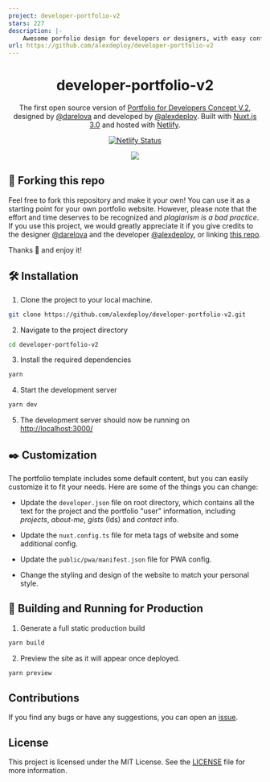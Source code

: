 ```yaml
---
project: developer-portfolio-v2
stars: 227
description: |-
    Awesome porfolio design for developers or designers, with easy configuration. Inspired by a code editor and with a snake game on homepage.
url: https://github.com/alexdeploy/developer-portfolio-v2
---
```


<h1 align="center">
  developer-portfolio-v2
</h1>
<p align="center">
  The first open source version of <a href="https://www.figma.com/community/file/1100794861710979147" target="_blank"> Portfolio for Developers Concept V.2</a>, designed by <a href="https://www.behance.net/darelova" target="_blank">@darelova</a> and developed by <a href="https://github.com/alexdeploy">@alexdeploy</a>. Built with <a href="https://nuxt.com/" target="_blank">Nuxt.js 3.0</a> and hosted with <a href="https://www.netlify.com/" target="_blank">Netlify</a>.
</p>
<div align="center">

[![Netlify Status](https://api.netlify.com/api/v1/badges/6fa55804-6799-419f-9222-359ba49c5e4c/deploy-status)](https://app.netlify.com/sites/developer-portfolio-v2/deploys)

</div>

<p align="center">
  <a href="" target="_blank">
    <img src="./public/images/demo-share.png" />
  </a>
</p>

## 🚨 Forking this repo

Feel free to fork this repository and make it your own! You can use it as a starting point for your own portfolio website. However, please note that the effort and time deserves to be recognized and *plagiarism is a bad practice*. If you use this project, we would greatly appreciate it if you give credits to the designer <a href="https://www.behance.net/darelova" target="_blank">@darelova</a> and the developer <a href="https://github.com/alexdeploy">@alexdeploy</a>, or linking <a href="https://github.com/alexdeploy/developer-portfolio-v2">this repo</a>.

Thanks 🤘 and enjoy it!

## 🛠 Installation

1. Clone the project to your local machine.

```sh
git clone https://github.com/alexdeploy/developer-portfolio-v2.git
```

2. Navigate to the project directory

```sh
cd developer-portfolio-v2
```

3. Install the required dependencies

```sh
yarn
```

4. Start the development server

```sh
yarn dev
```

5. The development server should now be running on <a href="http://localhost:3000/">http://localhost:3000/</a>


## ✒️ Customization

The portfolio template includes some default content, but you can easily customize it to fit your needs. Here are some of the things you can change:

* Update the `developer.json` file on root directory, which contains all the text for the project and the portfolio "user" information, including *projects*, *about-me*, *gists* (Ids) and *contact* info.

* Update the `nuxt.config.ts` file for meta tags of website and some additional config.

* Update the `public/pwa/manifest.json` file for PWA config.

* Change the styling and design of the website to match your personal style.

## 🚀 Building and Running for Production

1. Generate a full static production build

```sh
yarn build
```

2. Preview the site as it will appear once deployed.

```sh
yarn preview
```

## Contributions

If you find any bugs or have any suggestions, you can open an <a href="https://github.com/alexdeploy/developer-portfolio-v2/issues">issue</a>.

## License

This project is licensed under the MIT License. See the <a href="https://github.com/alexdeploy/developer-portfolio-v2/blob/main/LICENSE">LICENSE</a> file for more information.
